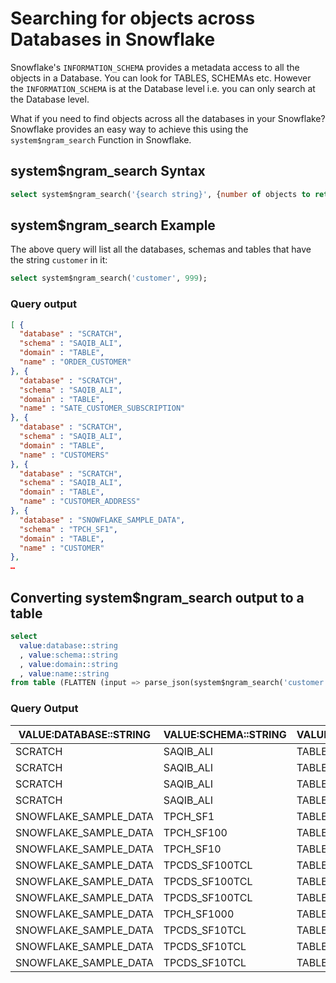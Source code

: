 # Searching for objects across Databases in Snowflake

Snowflake's `INFORMATION_SCHEMA` provides a metadata access to all the objects in a Database. You can look for TABLES, SCHEMAs etc. However the `INFORMATION_SCHEMA` is at the Database level i.e. you can only search at the Database level.

What if you need to find objects across all the databases in your Snowflake? Snowflake provides an easy way to achieve this using the `system$ngram_search` Function in Snowflake. 


## system$ngram_search Syntax
```sql
select system$ngram_search('{search string}', {number of objects to return});
```

## system$ngram_search Example
The above query will list all the databases, schemas and tables that have the string `customer` in it:

```sql
select system$ngram_search('customer', 999);
```

### Query output
```json
[ {
  "database" : "SCRATCH",
  "schema" : "SAQIB_ALI",
  "domain" : "TABLE",
  "name" : "ORDER_CUSTOMER"
}, {
  "database" : "SCRATCH",
  "schema" : "SAQIB_ALI",
  "domain" : "TABLE",
  "name" : "SATE_CUSTOMER_SUBSCRIPTION"
}, {
  "database" : "SCRATCH",
  "schema" : "SAQIB_ALI",
  "domain" : "TABLE",
  "name" : "CUSTOMERS"
}, {
  "database" : "SCRATCH",
  "schema" : "SAQIB_ALI",
  "domain" : "TABLE",
  "name" : "CUSTOMER_ADDRESS"
}, {
  "database" : "SNOWFLAKE_SAMPLE_DATA",
  "schema" : "TPCH_SF1",
  "domain" : "TABLE",
  "name" : "CUSTOMER"
},
…

```

## Converting system$ngram_search output to a table
```sql
select 
  value:database::string
  , value:schema::string
  , value:domain::string
  , value:name::string 
from table (FLATTEN (input => parse_json(system$ngram_search('customer', 5))));
```

### Query Output

| VALUE:DATABASE::STRING | VALUE:SCHEMA::STRING | VALUE:DOMAIN::STRING | VALUE:NAME::STRING         |
|------------------------|----------------------|----------------------|----------------------------|
| SCRATCH                | SAQIB_ALI            | TABLE                | ORDER_CUSTOMER             |
| SCRATCH                | SAQIB_ALI            | TABLE                | SATE_CUSTOMER_SUBSCRIPTION |
| SCRATCH                | SAQIB_ALI            | TABLE                | CUSTOMERS                  |
| SCRATCH                | SAQIB_ALI            | TABLE                | CUSTOMER_ADDRESS           |
| SNOWFLAKE_SAMPLE_DATA  | TPCH_SF1             | TABLE                | CUSTOMER                   |
| SNOWFLAKE_SAMPLE_DATA  | TPCH_SF100           | TABLE                | CUSTOMER                   |
| SNOWFLAKE_SAMPLE_DATA  | TPCH_SF10            | TABLE                | CUSTOMER                   |
| SNOWFLAKE_SAMPLE_DATA  | TPCDS_SF100TCL       | TABLE                | CUSTOMER_ADDRESS           |
| SNOWFLAKE_SAMPLE_DATA  | TPCDS_SF100TCL       | TABLE                | CUSTOMER                   |
| SNOWFLAKE_SAMPLE_DATA  | TPCDS_SF100TCL       | TABLE                | CUSTOMER_DEMOGRAPHICS      |
| SNOWFLAKE_SAMPLE_DATA  | TPCH_SF1000          | TABLE                | CUSTOMER                   |
| SNOWFLAKE_SAMPLE_DATA  | TPCDS_SF10TCL        | TABLE                | CUSTOMER_DEMOGRAPHICS      |
| SNOWFLAKE_SAMPLE_DATA  | TPCDS_SF10TCL        | TABLE                | CUSTOMER                   |
| SNOWFLAKE_SAMPLE_DATA  | TPCDS_SF10TCL        | TABLE                | CUSTOMER_ADDRESS           |
